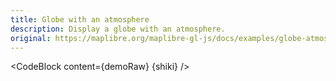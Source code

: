 ```yaml
---
title: Globe with an atmosphere
description: Display a globe with an atmosphere.
original: https://maplibre.org/maplibre-gl-js/docs/examples/globe-atmosphere/
---
```


<script lang="ts">
  import Demo from "./Globe.svelte";
  import demoRaw from "./Globe.svelte?raw";
  import CodeBlock from "../../CodeBlock.svelte";
  let { shiki } = $props();
</script>

<Demo />

<CodeBlock content={demoRaw} {shiki} />
